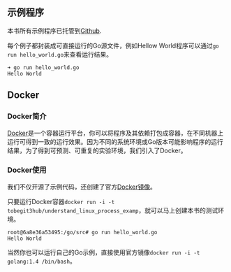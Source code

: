 
## 示例程序

本书所有示例程序已托管到[Github](https://github.com/tobegit3hub/understand_linux_process_examples).

每个例子都封装成可直接运行的Go源文件，例如Hellow World程序可以通过`go run hello_world.go`来查看运行结果。

```
➜ go run hello_world.go
Hello World
```

## Docker

### Docker简介

[Docker](https://www.docker.com/)是一个容器运行平台，你可以将程序及其依赖打包成容器，在不同机器上运行可得到一致的运行效果。因为不同的系统环境或Go版本可能影响程序的运行结果，为了得到可预测、可重复的实验环境，我们引入了Docker。

### Docker使用

我们不仅开源了示例代码，还创建了官方[Docker镜像](https://registry.hub.docker.com/u/tobegit3hub/understand_linux_process_examp/)。

只要运行Docker容器`docker run -i -t tobegit3hub/understand_linux_process_examp`，就可以马上创建本书的测试环境。

```
root@6a8e36a53495:/go/src# go run hello_world.go
Hello World
```

当然你也可以运行自己的Go示例，直接使用官方镜像`docker run -i -t golang:1.4 /bin/bash`。
